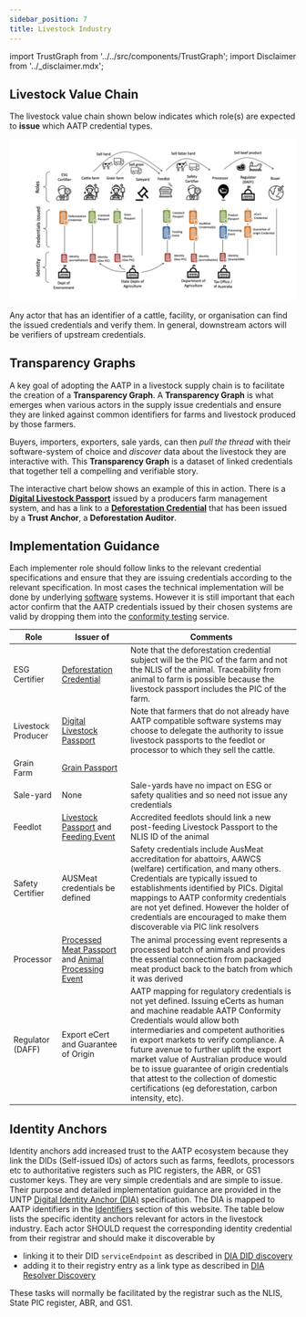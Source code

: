 ```yaml
---
sidebar_position: 7
title: Livestock Industry
---
```



import TrustGraph from '../../src/components/TrustGraph';
import Disclaimer from '../\_disclaimer.mdx';

<Disclaimer />

## Livestock Value Chain

The livestock value chain shown below indicates which role(s) are expected to **issue** which AATP credential types. 

![Livestock Value Chain](LivestockValueChain.png)

Any actor that has an identifier of a cattle, facility, or organisation can find the issued credentials and verify them.  In general, downstream actors will be verifiers of upstream credentials. 

## Transparency Graphs

A key goal of adopting the AATP in a livestock supply chain is to facilitate the creation of a **Transparency Graph**. A **Transparency Graph** is what emerges when various actors in the supply issue credentials and ensure they are linked against common identifiers for farms and livestock produced by those farmers.

Buyers, importers, exporters, sale yards, can then *pull the thread* with their software-system of choice and *discover* data about the livestock they are interactive with. This **Transparency Graph** is a dataset of linked credentials that together tell a compelling and verifiable story.

The interactive chart below shows an example of this in action. There is a [**Digital Livestock Passport**](/docs/livestock/DigitalLivestockPassport) issued by a producers farm management system, and has a link to a [**Deforestation Credential**](/docs/livestock/DeforestationCredential) that has been issued by a **Trust Anchor**, a **Deforestation Auditor**. 

<TrustGraph src="/samples/livestock-graph.json" />

<!-- ### Extending 

Data can also be linked across identifiers. Livestock use NLISIDs and PICs for cattle and property identification respectively, which can be used to discover [**Digital Livestock Passports**](/docs/livestock/DigitalLivestockPassport) and **Digital Farm Records**. But, ultimately retails and importers of meat can query a **Digital Product Passport**. The emergent **Transparency Graph** makes data discoverable both about the livestock and the packaged red-meat product sold to the customer. 

<TrustGraph src="/samples/livestock-graph-extended.json" /> -->

## Implementation Guidance

Each implementer role should follow links to the relevant credential specifications and ensure that they are issuing credentials according to the relevant specification. In most cases the technical implementation will be done by underlying [software](../register/Software) systems. However it is still important that each actor confirm that the AATP credentials issued by their chosen systems are valid by dropping them into the [conformity testing](/docs/guidance/ConformityTesting) service. 

| Role               | Issuer of                                                                                                                                                                                   | Comments                                                                                                                                                                                                                                                                                                                                                                                                                                                                     |
| ------------------ | ------------------------------------------------------------------------------------------------------------------------------------------------------------------------------------------- | ---------------------------------------------------------------------------------------------------------------------------------------------------------------------------------------------------------------------------------------------------------------------------------------------------------------------------------------------------------------------------------------------------------------------------------------------------------------------------- |
| ESG Certifier      | [Deforestation Credential](/docs/livestock/DeforestationCredential)                                                                                                                         | Note that the deforestation credential subject will be the PIC of the farm and not the NLIS of the animal. Traceability from animal to farm is possible because the livestock passport includes the PIC of the farm.                                                                                                                                                                                                                                                         |
| Livestock Producer | [Digital Livestock Passport](/docs/livestock/DigitalLivestockPassport)                                                                                                                      | Note that farmers that do not already have AATP compatible software systems may choose to delegate the authority to issue livestock passports to the feedlot or processor to which they sell the cattle.                                                                                                                                                                                                                                                                     |
| Grain Farm         | [Grain Passport](../specification/DigitalProductPassport#digital-grains-passport)                                                                                                           |                                                                                                                                                                                                                                                                                                                                                                                                                                                                              |
| Sale-yard          | None                                                                                                                                                                                        | Sale-yards have no impact on ESG or safety qualities and so need not issue any credentials                                                                                                                                                                                                                                                                                                                                                                                   |
| Feedlot            | [Livestock Passport](../specification/DigitalProductPassport#digital-livestock-passport-dlp) and [Feeding Event](../specification/DigitalTraceabilityEvent#animal-feeding-event)            | Accredited feedlots should link a new post-feeding Livestock Passport to the NLIS ID of the animal                                                                                                                                                                                                                                                                                                                                                                           |
| Safety Certifier   | AUSMeat credentials be defined                                                                                                                                                              | Safety credentials include AusMeat accreditation for abattoirs, AAWCS (welfare) certification, and many others. Credentials are typically issued to establishments identified by PICs. Digital mappings to AATP conformity credentials are not yet defined. However the holder of credentials are encouraged to make them discoverable via PIC link resolvers                                                                                                                |
| Processor          | [Processed Meat Passport](../specification/DigitalProductPassport#processed-meat-passport) and [Animal Processing Event](../specification/DigitalTraceabilityEvent#animal-processing-event) | The animal processing event represents a processed batch of animals and provides the essential connection from packaged meat product back to the batch from which it was derived                                                                                                                                                                                                                                                                                             |
| Regulator (DAFF)   | Export eCert and Guarantee of Origin                                                                                                                                                        | AATP mapping for regulatory credentials is not yet defined. Issuing eCerts as human and machine readable AATP Conformity Credentials would allow both intermediaries and competent authorities in export markets to verify compliance. A future avenue to further uplift the export market value of Australian produce would be to issue guarantee of origin credentials that attest to the collection of domestic certifications (eg deforestation, carbon intensity, etc). |


## Identity Anchors

Identity anchors add increased trust to the AATP ecosystem because they link the DIDs (Self-issued IDs) of actors such as farms, feedlots, processors etc to authoritative registers such as PIC registers, the ABR, or GS1 customer keys. They are very simple credentials and are simple to issue. Their purpose and detailed implementation guidance are provided in the UNTP [Digital Identity Anchor (DIA)](https://uncefact.github.io/spec-untp/docs/specification/DigitalIdentityAnchor) specification.  The DIA is mapped to AATP identifiers in the [Identifiers](../specification/Identifiers) section of this website. The table below lists the specific identity anchors relevant for actors in the livestock industry. Each actor SHOULD request the corresponding identity credential from their registrar and should make it discoverable by 

* linking it to their DID `serviceEndpoint` as described in [DIA DID discovery](https://uncefact.github.io/spec-untp/docs/specification/DigitalIdentityAnchor#via-did-service-endpoint)
* adding it to their registry entry as a link type as described in [DIA Resolver Discovery](https://uncefact.github.io/spec-untp/docs/specification/DigitalIdentityAnchor#via-identity-resolver)

These tasks will normally be facilitated by the registrar such as the NLIS, State PIC register, ABR, and GS1. 





